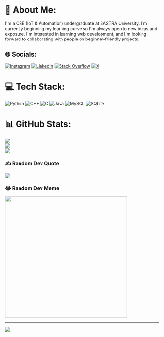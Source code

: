 # 💫 About Me:
I'm a CSE (IoT & Automation) undergraduate at SASTRA University. I'm currently beginning my learning curve so I'm always open to new ideas and exposure. I'm interested in learning web development, and I'm looking forward to collaborating with people on beginner-friendly projects. 


## 🌐 Socials:
[![Instagram](https://img.shields.io/badge/Instagram-%23E4405F.svg?logo=Instagram&logoColor=white)](https://instagram.com/raining_leeches) [![LinkedIn](https://img.shields.io/badge/LinkedIn-%230077B5.svg?logo=linkedin&logoColor=white)](https://linkedin.com/in/dhiyaneshwar-vedagiri-71984b300) [![Stack Overflow](https://img.shields.io/badge/-Stackoverflow-FE7A16?logo=stack-overflow&logoColor=white)](https://stackoverflow.com/users/22394136) [![X](https://img.shields.io/badge/X-black.svg?logo=X&logoColor=white)](https://x.com/@dhiyan_was_here) 

# 💻 Tech Stack:
![Python](https://img.shields.io/badge/python-3670A0?style=for-the-badge&logo=python&logoColor=ffdd54) ![C++](https://img.shields.io/badge/c++-%2300599C.svg?style=for-the-badge&logo=c%2B%2B&logoColor=white) ![C](https://img.shields.io/badge/c-%2300599C.svg?style=for-the-badge&logo=c&logoColor=white) ![Java](https://img.shields.io/badge/java-%23ED8B00.svg?style=for-the-badge&logo=openjdk&logoColor=white) ![MySQL](https://img.shields.io/badge/mysql-4479A1.svg?style=for-the-badge&logo=mysql&logoColor=white) ![SQLite](https://img.shields.io/badge/sqlite-%2307405e.svg?style=for-the-badge&logo=sqlite&logoColor=white)
# 📊 GitHub Stats:
![](https://github-readme-stats.vercel.app/api?username=dhiyaneshwarpv&theme=dark&hide_border=false&include_all_commits=false&count_private=false)<br/>
![](https://github-readme-streak-stats.herokuapp.com/?user=dhiyaneshwarpv&theme=dark&hide_border=false)<br/>
![](https://github-readme-stats.vercel.app/api/top-langs/?username=dhiyaneshwarpv&theme=dark&hide_border=false&include_all_commits=false&count_private=false&layout=compact)

### ✍️ Random Dev Quote
![](https://quotes-github-readme.vercel.app/api?type=horizontal&theme=radical)

### 😂 Random Dev Meme
<img src='https://memer-new.vercel.app/' style="height: 400px;"/>

---
[![](https://visitcount.itsvg.in/api?id=dhiyaneshwarpv&icon=2&color=0)](https://visitcount.itsvg.in)

<!-- Proudly created with GPRM ( https://gprm.itsvg.in ) -->
